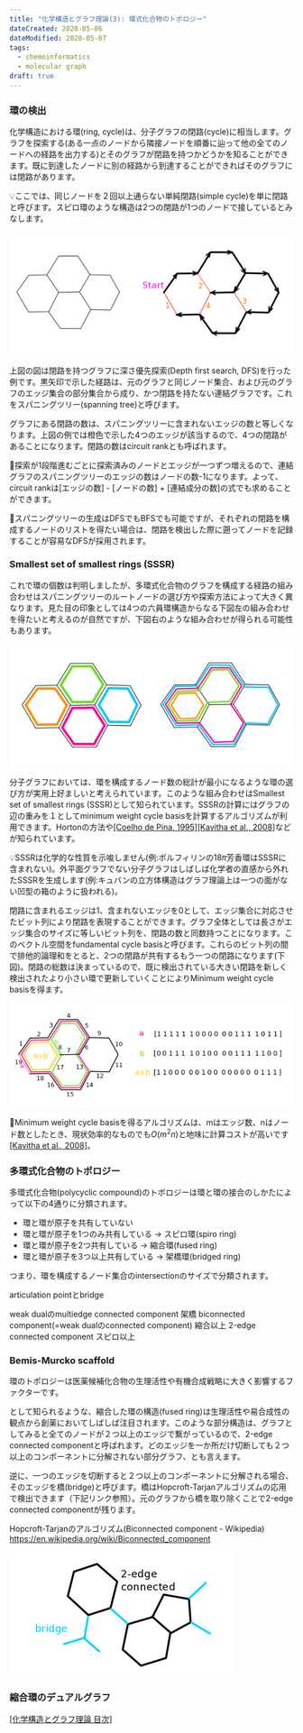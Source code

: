 ```yaml
---
title: "化学構造とグラフ理論(3): 環式化合物のトポロジー"
dateCreated: 2020-05-06
dateModified: 2020-05-07
tags:
  - chemoinformatics
  - molecular graph
draft: true
---
```



### 環の検出

化学構造における環(ring, cycle)は、分子グラフの閉路(cycle)に相当します。グラフを探索する(ある一点のノードから隣接ノードを順番に辿って他の全てのノードへの経路を出力する)とそのグラフが閉路を持つかどうかを知ることができます。既に到達したノードに別の経路から到達することができればそのグラフには閉路があります。

💡<span class="tip">ここでは、同じノードを２回以上通らない単純閉路(simple cycle)を単に閉路と呼びます。スピロ環のような構造は2つの閉路が1つのノードで接しているとみなします。</span>

![Spanning tree](../assets/molecular-graph/spanning.png)

上図の図は閉路を持つグラフに深さ優先探索(Depth first search, DFS)を行った例です。黒矢印で示した経路は、元のグラフと同じノード集合、および元のグラフのエッジ集合の部分集合から成り、かつ閉路を持たない連結グラフです。これをスパニングツリー(spanning tree)と呼びます。

グラフにある閉路の数は、スパニングツリーに含まれないエッジの数と等しくなります。上図の例では橙色で示した4つのエッジが該当するので、4つの閉路があることになります。閉路の数はcircuit rankとも呼ばれます。

📗<span class="note">探索が1段階進むごとに探索済みのノードとエッジが一つずつ増えるので、連結グラフのスパニングツリーのエッジの数はノードの数-1になります。よって、circuit rankは[エッジの数] - [ノードの数] + [連結成分の数]の式でも求めることができます。</span>

📗<span class="note">スパニングツリーの生成はDFSでもBFSでも可能ですが、それぞれの閉路を構成するノードのリストを得たい場合は、閉路を検出した際に遡ってノードを記録することが容易なDFSが採用されます。</span>


### Smallest set of smallest rings (SSSR)

これで環の個数は判明しましたが、多環式化合物のグラフを構成する経路の組み合わせはスパニングツリーのルートノードの選び方や探索方法によって大きく異なります。見た目の印象としては4つの六員環構造からなる下図左の組み合わせを得たいと考えるのが自然ですが、下図右のような組み合わせが得られる可能性もあります。

![Cycle basis](../assets/molecular-graph/cyclebasis.png)

分子グラフにおいては、環を構成するノード数の総計が最小になるような環の選び方が実用上好ましいと考えられています。このような組み合わせはSmallest set of smallest rings (SSSR)として知られています。SSSRの計算にはグラフの辺の重みを１としてminimum weight cycle basisを計算するアルゴリズムが利用できます。Hortonの方法や[[Coelho de Pina, 1995]](https://dare.uva.nl/search?identifier=93573ea1-c3ea-4321-a479-294c74b7f0bb)[[Kavitha et al., 2008]](https://doi.org/10.1007/s00453-007-9064-z)などが知られています。

💡<span class="tip">SSSRは化学的な性質を示唆しません(例:ポルフィリンの18$\pi$芳香環はSSSRに含まれない)。外平面グラフでない分子グラフはしばしば化学者の直感から外れたSSSRを生成します(例:キュバンの立方体構造はグラフ理論上は一つの面がない凹型の箱のように扱われる)。</span>

閉路に含まれるエッジは1、含まれないエッジを0として、エッジ集合に対応させたビット列により閉路を表現することができます。グラフ全体としては長さがエッジ集合のサイズに等しいビット列を、閉路の数と同数持つことになります。このベクトル空間をfundamental cycle basisと呼びます。これらのビット列の間で排他的論理和をとると、2つの閉路が共有するもう一つの閉路になります(下図)。閉路の総数は決まっているので、既に検出されている大きい閉路を新しく検出されたより小さい環で更新していくことによりMinimum weight cycle basisを得ます。

![Fundamental cycle basis](../assets/molecular-graph/fundamental.png)

📗<span class="note">Minimum weight cycle basisを得るアルゴリズムは、mはエッジ数、nはノード数としたとき、現状効率的なものでも$O(m^2n)$と地味に計算コストが高いです[[Kavitha et al., 2008]](https://doi.org/10.1007/s00453-007-9064-z)。</span>


### 多環式化合物のトポロジー

多環式化合物(polycyclic compound)のトポロジーは環と環の接合のしかたによって以下の4通りに分類されます。

- 環と環が原子を共有していない
- 環と環が原子を1つのみ共有している -> スピロ環(spiro ring)
- 環と環が原子を2つ共有している -> 縮合環(fused ring)
- 環と環が原子を3つ以上共有している -> 架橋環(bridged ring)

つまり、環を構成するノード集合のintersectionのサイズで分類されます。

articulation pointとbridge

weak dualのmultiedge connected component 架橋
biconnected component(=weak dualのconnected component) 縮合以上
2-edge connected component スピロ以上


### Bemis-Murcko scaffold

環のトポロジーは医薬候補化合物の生理活性や有機合成戦略に大きく影響するファクターです。

として知られるような、縮合した環の構造(fused ring)は生理活性や易合成性の観点から創薬においてしばしば注目されます。このような部分構造は、グラフとしてみると全てのノードが２つ以上のエッジで繋がっているので、2-edge connected componentと呼ばれます。どのエッジを一か所だけ切断しても２つ以上のコンポーネントに分解されない部分グラフ、とも言えます。

逆に、一つのエッジを切断すると２つ以上のコンポーネントに分解される場合、そのエッジを橋(bridge)と呼びます。橋はHopcroft-Tarjanアルゴリズムの応用で検出できます（下記リンク参照）。元のグラフから橋を取り除くことで2-edge connected componentが残ります。

Hopcroft-Tarjanのアルゴリズム(Biconnected component - Wikipedia)
https://en.wikipedia.org/wiki/Biconnected_component

![two-edge connected](../assets/molecular-graph/twoedgeconnected.png)


### 縮合環のデュアルグラフ


[[化学構造とグラフ理論 目次]](../molecular-graph-toc)
